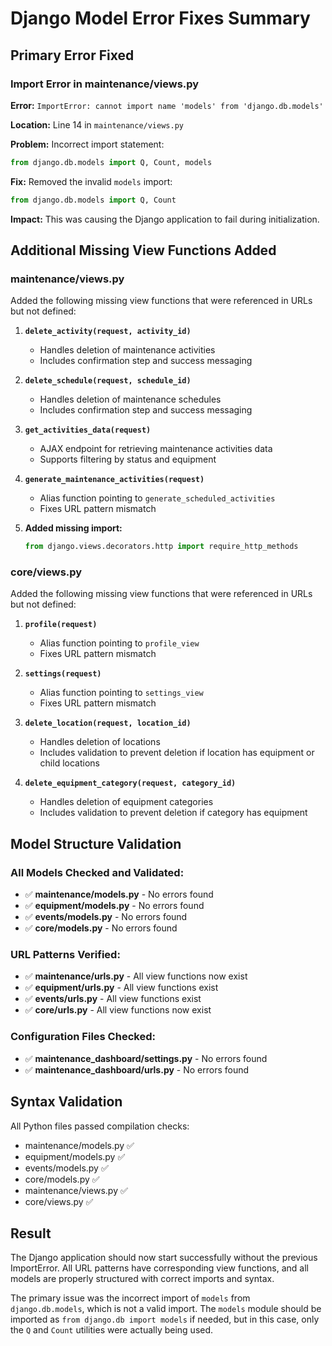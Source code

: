 # Django Model Error Fixes Summary

## Primary Error Fixed

### Import Error in maintenance/views.py
**Error:** `ImportError: cannot import name 'models' from 'django.db.models'`

**Location:** Line 14 in `maintenance/views.py`

**Problem:** Incorrect import statement:
```python
from django.db.models import Q, Count, models
```

**Fix:** Removed the invalid `models` import:
```python
from django.db.models import Q, Count
```

**Impact:** This was causing the Django application to fail during initialization.

## Additional Missing View Functions Added

### maintenance/views.py
Added the following missing view functions that were referenced in URLs but not defined:

1. **`delete_activity(request, activity_id)`**
   - Handles deletion of maintenance activities
   - Includes confirmation step and success messaging

2. **`delete_schedule(request, schedule_id)`**
   - Handles deletion of maintenance schedules
   - Includes confirmation step and success messaging

3. **`get_activities_data(request)`**
   - AJAX endpoint for retrieving maintenance activities data
   - Supports filtering by status and equipment

4. **`generate_maintenance_activities(request)`**
   - Alias function pointing to `generate_scheduled_activities`
   - Fixes URL pattern mismatch

5. **Added missing import:**
   ```python
   from django.views.decorators.http import require_http_methods
   ```

### core/views.py
Added the following missing view functions that were referenced in URLs but not defined:

1. **`profile(request)`**
   - Alias function pointing to `profile_view`
   - Fixes URL pattern mismatch

2. **`settings(request)`**
   - Alias function pointing to `settings_view`
   - Fixes URL pattern mismatch

3. **`delete_location(request, location_id)`**
   - Handles deletion of locations
   - Includes validation to prevent deletion if location has equipment or child locations

4. **`delete_equipment_category(request, category_id)`**
   - Handles deletion of equipment categories
   - Includes validation to prevent deletion if category has equipment

## Model Structure Validation

### All Models Checked and Validated:
- ✅ **maintenance/models.py** - No errors found
- ✅ **equipment/models.py** - No errors found
- ✅ **events/models.py** - No errors found
- ✅ **core/models.py** - No errors found

### URL Patterns Verified:
- ✅ **maintenance/urls.py** - All view functions now exist
- ✅ **equipment/urls.py** - All view functions exist
- ✅ **events/urls.py** - All view functions exist
- ✅ **core/urls.py** - All view functions now exist

### Configuration Files Checked:
- ✅ **maintenance_dashboard/settings.py** - No errors found
- ✅ **maintenance_dashboard/urls.py** - No errors found

## Syntax Validation

All Python files passed compilation checks:
- maintenance/models.py ✅
- equipment/models.py ✅
- events/models.py ✅
- core/models.py ✅
- maintenance/views.py ✅
- core/views.py ✅

## Result

The Django application should now start successfully without the previous ImportError. All URL patterns have corresponding view functions, and all models are properly structured with correct imports and syntax.

The primary issue was the incorrect import of `models` from `django.db.models`, which is not a valid import. The `models` module should be imported as `from django.db import models` if needed, but in this case, only the `Q` and `Count` utilities were actually being used.